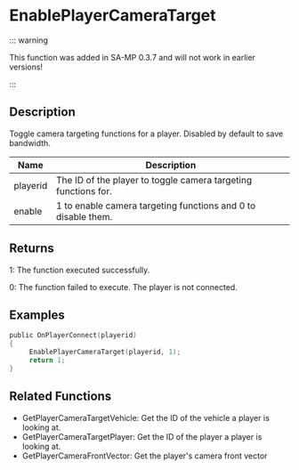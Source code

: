 # EnablePlayerCameraTarget

::: warning

This function was added in SA-MP 0.3.7 and will not work in earlier versions!

:::

## Description

Toggle camera targeting functions for a player. Disabled by default to save bandwidth.

| Name     | Description                                                    |
| -------- | -------------------------------------------------------------- |
| playerid | The ID of the player to toggle camera targeting functions for. |
| enable   | 1 to enable camera targeting functions and 0 to disable them.  |

## Returns

1: The function executed successfully.

0: The function failed to execute. The player is not connected.

## Examples

```c
public OnPlayerConnect(playerid)
{
     EnablePlayerCameraTarget(playerid, 1);
     return 1;
}
```

## Related Functions

- GetPlayerCameraTargetVehicle: Get the ID of the vehicle a player is looking at.
- GetPlayerCameraTargetPlayer: Get the ID of the player a player is looking at.
- GetPlayerCameraFrontVector: Get the player's camera front vector
